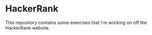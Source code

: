 # HackerRank
This repository contains some exercises that I'm working on off the HackerRank website.  

